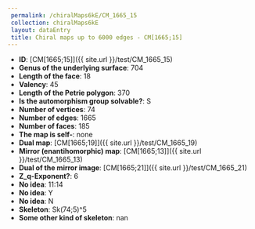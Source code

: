 ```yaml
--- 
 permalink: /chiralMaps6kE/CM_1665_15 
 collection: chiralMaps6kE
 layout: dataEntry
 title: Chiral maps up to 6000 edges - CM[1665;15]
---
```


- **ID**: [CM[1665;15]]({{ site.url }}/test/CM_1665_15)
- **Genus of the underlying surface**: 704
- **Length of the face**: 18
- **Valency**: 45
- **Length of the Petrie polygon**: 370
- **Is the automorphism group solvable?**: S
- **Number of vertices**: 74
- **Number of edges**: 1665
- **Number of faces**: 185
- **The map is self-**: none
- **Dual map**: [CM[1665;19]]({{ site.url }}/test/CM_1665_19)
- **Mirror (enantihomorphic) map**: [CM[1665;13]]({{ site.url }}/test/CM_1665_13)
- **Dual of the mirror image**: [CM[1665;21]]({{ site.url }}/test/CM_1665_21)
- **Z_q-Exponent?**: 6
- **No idea**:  11:14
- **No idea**: Y
- **No idea**: N
- **Skeleton**: Sk(74;5)^5
- **Some other kind of skeleton**: nan
